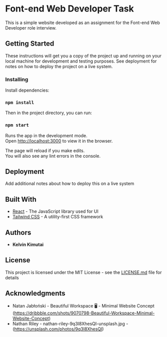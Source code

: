 # Font-end Web Developer Task

This is a simple website developed as an assignment for the Font-end Web Developer role interview.

## Getting Started

These instructions will get you a copy of the project up and running on your local machine for development and testing purposes. See deployment for notes on how to deploy the project on a live system.

### Installing

Install dependencies:

### `npm install`

Then in the project directory, you can run:

### `npm start`

Runs the app in the development mode.\
Open [http://localhost:3000](http://localhost:3000) to view it in the browser.

The page will reload if you make edits.\
You will also see any lint errors in the console.

## Deployment

Add additional notes about how to deploy this on a live system

## Built With

- [React](https://reactjs.org/) - The JavaScript library used for UI
- [Tailwind CSS](https://tailwindcss.com/) - A utility-first CSS framework

## Authors

- **Kelvin Kimutai**

## License

This project is licensed under the MIT License - see the [LICENSE.md](LICENSE.md) file for details

## Acknowledgments

- Natan Jabłoński - Beautiful Workspace 🖥️ - Minimal Website Concept (https://dribbble.com/shots/9070798-Beautiful-Workspace-Minimal-Website-Concept)
- Nathan Riley - nathan-riley-9q3I8XhesQI-unsplash.jpg - (https://unsplash.com/photos/9q3I8XhesQI)
